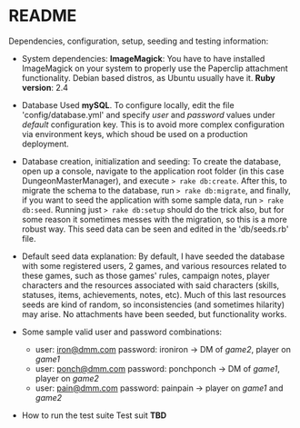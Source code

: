 # README
Dependencies, configuration, setup, seeding and testing information:

* System dependencies:
  **ImageMagick**: You have to have installed ImageMagick on your system to properly use the Paperclip attachment functionality. Debian based distros, as Ubuntu usually have it.
**Ruby version**: 2.4
* Database
    Used **mySQL**. To configure locally, edit the file 'config/database.yml' and specify *user* and *password* values under *default* configuration key. This is to avoid more complex configuration via environment keys, which shoud be used on a production deployment.

* Database creation, initialization and seeding:
  To create the database, open up a console, navigate to the application root folder (in this case DungeonMasterManager), and execute `> rake db:create`. After this, to migrate the schema to the database, run `> rake db:migrate`, and finally, if you want to seed the application with some sample data, run `> rake db:seed`. Running just `> rake db:setup` should do the trick also, but for some reason it sometimes messes with the migration, so this is a more robust way.
  This seed data can be seen and edited in the 'db/seeds.rb' file.

* Default seed data explanation:
  By default, I have seeded the database with some registered users, 2 games, and various resources related to these games, such as those games' rules, campaign notes, player characters and the resources associated with said characters (skills, statuses, items, achievements, notes, etc). Much of this last resources seeds are kind of random, so inconsistencies (and sometimes hilarity) may arise.
  No attachments have been seeded, but functionality works.

* Some sample valid user and password combinations:
  * user: iron@dmm.com  password: ironiron -> DM of *game2*, player on *game1*
  * user: ponch@dmm.com  password: ponchponch -> DM of *game1*, player on *game2*
  * user: pain@dmm.com  password: painpain -> player on *game1* and *game2*

* How to run the test suite
  Test suit **TBD**
